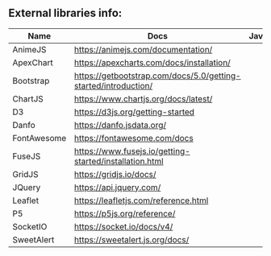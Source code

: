 ## External libraries info:

|       Name       |                               Docs                               | JavaScript | CSS |
| ---------------- | ---------------------------------------------------------------- | :--------: | :-: |
| AnimeJS          | https://animejs.com/documentation/                               |     ✅     | ❌ |
| ApexChart        | https://apexcharts.com/docs/installation/                        |     ✅     | ❌ |
| Bootstrap        | https://getbootstrap.com/docs/5.0/getting-started/introduction/  |     ✅     | ✅ |
| ChartJS          | https://www.chartjs.org/docs/latest/                             |     ✅     | ❌ |
| D3               | https://d3js.org/getting-started                                 |     ✅     | ❌ |
| Danfo            | https://danfo.jsdata.org/                                        |     ✅     | ❌ |
| FontAwesome      | https://fontawesome.com/docs                                     |     ❌     | ✅ |
| FuseJS           | https://www.fusejs.io/getting-started/installation.html          |     ✅     | ❌ |
| GridJS           | https://gridjs.io/docs/                                          |     ✅     | ✅ |
| JQuery           | https://api.jquery.com/                                          |     ✅     | ❌ |
| Leaflet          | https://leafletjs.com/reference.html                             |     ✅     | ✅ |
| P5               | https://p5js.org/reference/                                      |     ✅     | ❌ |
| SocketIO         | https://socket.io/docs/v4/                                       |     ✅     | ❌ |
| SweetAlert       | https://sweetalert.js.org/docs/                                  |     ✅     | ❌ |